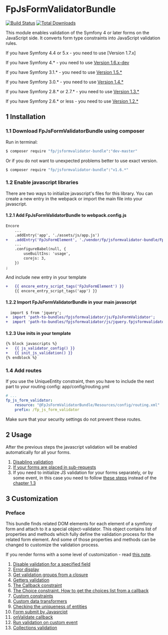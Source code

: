 # FpJsFormValidatorBundle
[![Build Status](https://travis-ci.com/formapro/JsFormValidatorBundle.svg?branch=master)](https://app.travis-ci.com/formapro/JsFormValidatorBundle)
[![Total Downloads](https://poser.pugx.org/fp/jsformvalidator-bundle/downloads.png)](https://packagist.org/packages/fp/jsformvalidator-bundle)

This module enables validation of the Symfony 4 or later forms on the JavaScript side.
It converts form type constraints into JavaScript validation rules.

If you have Symfony 4.4 or 5.x - you need to use [Version 1.7.x]

If you have Symfony 4.* - you need to use [Version 1.6.x-dev](https://github.com/formapro/JsFormValidatorBundle/tree/1.6)

If you have Symfony 3.1.* - you need to use [Version 1.5.*](https://github.com/formapro/JsFormValidatorBundle/tree/1.5)

If you have Symfony 3.0.* - you need to use [Version 1.4.*](https://github.com/formapro/JsFormValidatorBundle/tree/1.4)

If you have Symfony 2.8.* or 2.7.* - you need to use [Version 1.3.*](https://github.com/formapro/JsFormValidatorBundle/tree/1.3)

If you have Symfony 2.6.* or less - you need to use [Version 1.2.*](https://github.com/formapro/JsFormValidatorBundle/tree/1.2)

## 1 Installation<a name="p_1"></a>

### 1.1 Download FpJsFormValidatorBundle using composer<a name="p_1_1"></a>

Run in terminal:
```bash
$ composer require "fp/jsformvalidator-bundle":"dev-master"
```
Or if you do not want to unexpected problems better to use exact version.
```bash
$ composer require "fp/jsformvalidator-bundle":"v1.6.*"
```

### 1.2 Enable javascript libraries

There are two ways to initialize javascript's files for this library. 
You can create a new entry in the webpack or import the main file into your javascript.

#### 1.2.1 Add FpJsFormValidatorBundle to webpack.config.js
```diff
Encore
    ...
    .addEntry('app', './assets/js/app.js')
+   .addEntry('FpJsFormElement', './vendor/fp/jsformvalidator-bundle/Fp/JsFormValidatorBundle/Resources/public/js/FpJsFormValidatorWithJqueryInit.js')
    ...
    .configureBabel(null, {
        useBuiltIns: 'usage',
        corejs: 3,
    })
;
```

And include new entry in your template
```diff
+   {{ encore_entry_script_tags('FpJsFormElement') }}
    {{ encore_entry_script_tags('app') }}
```

#### 1.2.2 Import FpJsFormValidatorBundle in your main javascript
```diff
  import $ from 'jquery';
+  import 'path-to-bundles/fpjsformvalidator/js/FpJsFormValidator';
+  import 'path-to-bundles/fpjsformvalidator/js/jquery.fpjsformvalidator';
``` 

#### 1.2.3 Use inits in your template
```diff
{% block javascripts %}
+   {{ js_validator_config() }}
+   {{ init_js_validation() }}
{% endblock %}
```

### 1.4 Add routes<a name="p_1_4"></a>

If you use the UniqueEntity constraint, then you have to include the next part to your routing config: app/config/routing.yml
```yaml
# ...
fp_js_form_validator:
    resource: "@FpJsFormValidatorBundle/Resources/config/routing.xml"
    prefix: /fp_js_form_validator
```
Make sure that your security settings do not prevent these routes.

## 2 Usage<a name="p_2"></a>

After the previous steps the javascript validation will be enabled automatically for all your forms.

1. [Disabling validation](src/Resources/doc/2_1.md)<a name="p_2_1"></a>
2. [If your forms are placed in sub-requests](src/Resources/doc/2_2.md)<a name="p_2_2"></a>
3. If you need to initialize JS validation for your forms separately, or by some event, in this case you need to follow [these steps](src/Resources/doc/2_3.md) instead of the [chapter 1.3](#p_1_3)

## 3 Customization<a name="p_3"></a>

### Preface

This bundle finds related DOM elements for each element of a symfony form and attach to it a special object-validator.
This object contains list of properties and methods which fully define the validation process for the related form element.
And some of those properties and methods can be changed to customize the validation process.

If you render forms with a some level of customization - read [this note](src/Resources/doc/3_0.md).

1. [Disable validation for a specified field](src/Resources/doc/3_1.md)
2. [Error display](src/Resources/doc/3_2.md)
3. [Get validation groups from a closure](src/Resources/doc/3_3.md)
4. [Getters validation](src/Resources/doc/3_4.md)
5. [The Callback constraint](src/Resources/doc/3_5.md)
6. [The Choice constraint. How to get the choices list from a callback](src/Resources/doc/3_6.md)
7. [Custom constraints](src/Resources/doc/3_7.md)
8. [Custom data transformers](src/Resources/doc/3_8.md)
9. [Checking the uniqueness of entities](src/Resources/doc/3_9.md)
10. [Form submit by Javasrcipt](src/Resources/doc/3_10.md)
11. [onValidate callback](src/Resources/doc/3_11.md)
12. [Run validation on custom event](Resources/doc/3_12.md)
13. [Collections validation](src/Resources/doc/3_13.md)

